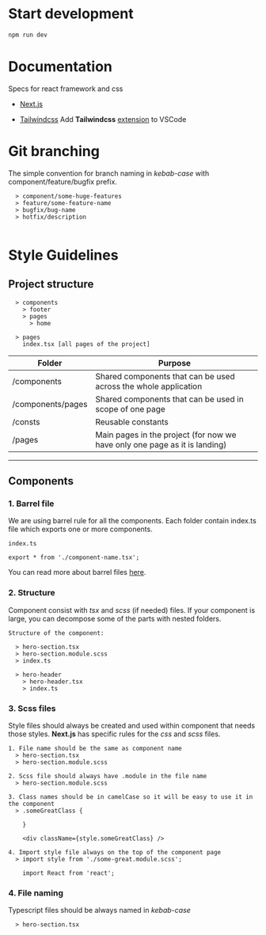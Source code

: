 # Start development

```sh
npm run dev
```


# Documentation

Specs for react framework and css

- [Next.js](https://nextjs.org/docs/getting-started)

- [Tailwindcss](https://tailwindcss.com/docs/configuration)
  Add **Tailwindcss** [extension](https://marketplace.visualstudio.com/items?itemName=bradlc.vscode-tailwindcss) to VSCode

# Git branching

The simple convention for branch naming in *kebab-case* with component/feature/bugfix prefix.

```
  > component/some-huge-features
  > feature/some-feature-name
  > bugfix/bug-name
  > hotfix/description
              
```

# Style Guidelines
## Project structure

```
  > components
    > footer
    > pages
      > home
        
  > pages
    index.tsx [all pages of the project]
```



| Folder           | Purpose                                                                                           |
| -----------------| --------------------------------------------------------------------------------------------------|
| /components       | Shared components that can be used across the whole application                                  |
| /components/pages | Shared components that can be used in scope of one page                                          |
| /consts     | Reusable constants                                                                                     |
| /pages      | Main pages in the project (for now we have only one page as it is landing)                             |

---

## Components

### 1. Barrel file

We are using barrel rule for all the components. Each folder contain index.ts file which exports one or more components.
```
index.ts

export * from './component-name.tsx';
```
You can read more about barrel files [here](https://medium.com/suyeonme/barrel-adding-barrel-into-typescript-7141a6ac9003).

### 2. Structure

Component consist with *tsx* and *scss* (if needed) files. If your component is large, you can decompose some of the parts with nested folders.

```
Structure of the component:

  > hero-section.tsx
  > hero-section.module.scss
  > index.ts

  > hero-header
    > hero-header.tsx
    > index.ts
```

### 3. Scss files

Style files should always be created and used within component that needs those styles.
**Next.js** has specific rules for the *css* and *scss* files.


```
1. File name should be the same as component name
  > hero-section.tsx
  > hero-section.module.scss

2. Scss file should always have .module in the file name
  > hero-section.module.scss

3. Class names should be in camelCase so it will be easy to use it in the component
  > .someGreatClass {

    }

    <div className={style.someGreatClass} />

4. Import style file always on the top of the component page
  > import style from './some-great.module.scss';

    import React from 'react';
```
### 4. File naming

Typescript files should be always named in *kebab-case*

```
  > hero-section.tsx
```
